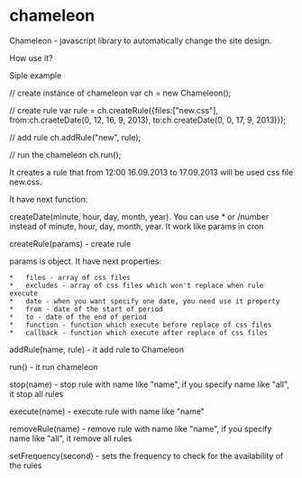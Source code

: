 chameleon
=========

Chameleon - javascript library to automatically change the site design.


How use it?

Siple example

  // create instance of chameleon
  var ch = new Chameleon();

  // create rule
  var rule = ch.createRule({files:["new.css"], from:ch.craeteDate(0, 12, 16, 9, 2013), to:ch.createDate(0, 0, 17, 9, 2013)});

  // add rule
  ch.addRule("new", rule);


  // run the chameleon
  ch.run();

It creates a rule that from 12:00 16.09.2013 to 17.09.2013 will be used css file new.css.

It have next function:

createDate(minute, hour, day, month, year). You can use * or /number instead of minute, hour, day, month, year. It work like params in cron

createRule(params) - create rule

params is object. It have next properties:

    *   files - array of css files
    *   excludes - array of css files which won't replace when rule execute
    *   date - when you want specify one date, you need use it property
    *   from - date of the start of period
    *   to - date of the end of period
    *   function - function which execute before replace of css files
    *   callback - function which execute after replace of css files

addRule(name, rule) - it add rule to Chameleon

run() - it run chameleon

stop(name) - stop rule with name like "name", if you specify name like "all", it stop all rules

execute(name) - execute rule with name like "name"

removeRule(name) - remove rule with name like "name", if you specify name like "all", it remove all rules

setFrequency(second) - sets the frequency to check for the availability of the rules